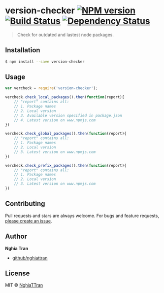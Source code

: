 # version-checker [![NPM version][npm-image]][npm-url] [![Build Status][travis-image]][travis-url] [![Dependency Status][daviddm-image]][daviddm-url] 

> Check for outdated and lastest node packages.

## Installation

```sh
$ npm install --save version-checker
```

## Usage

```js
var vercheck = require('version-checker');

vercheck.check_local_packages().then(function(report){
	// "report" contains all:
	// 1. Package names
	// 2. Local version
	// 3. Available version specified in package.json
	// 4. Latest version on www.npmjs.com
})

vercheck.check_global_packages().then(function(report){
	// "report" contains all:
	// 1. Package names
	// 2. Local version
	// 3. Latest version on www.npmjs.com
})

vercheck.check_prefix_packages().then(function(report){
	// "report" contains all:
	// 1. Package names
	// 2. Local version
	// 3. Latest version on www.npmjs.com
})

```

## Contributing

Pull requests and stars are always welcome. For bugs and feature requests, [please create an issue](https://github.com/nghiattran/version-checker/issues/new).

## Author

**Nghia Tran**

+ [github/nghiattran](https://github.com/nghiattran)

## License

MIT © [NghiaTTran]()

<!-- [![Coverage percentage][coveralls-image]][coveralls-url] -->

[npm-image]: https://badge.fury.io/js/version-checker.svg
[npm-url]: https://npmjs.org/package/version-checker
[travis-image]: https://travis-ci.org/nghiattran/version-checker.svg?branch=master
[travis-url]: https://travis-ci.org/nghiattran/version-checker
[daviddm-image]: https://david-dm.org/nghiattran/version-checker.svg?theme=shields.io
[daviddm-url]: https://david-dm.org/nghiattran/version-checker
[coveralls-image]: https://coveralls.io/repos/nghiattran/version-checker/badge.svg
[coveralls-url]: https://coveralls.io/r/nghiattran/version-checker